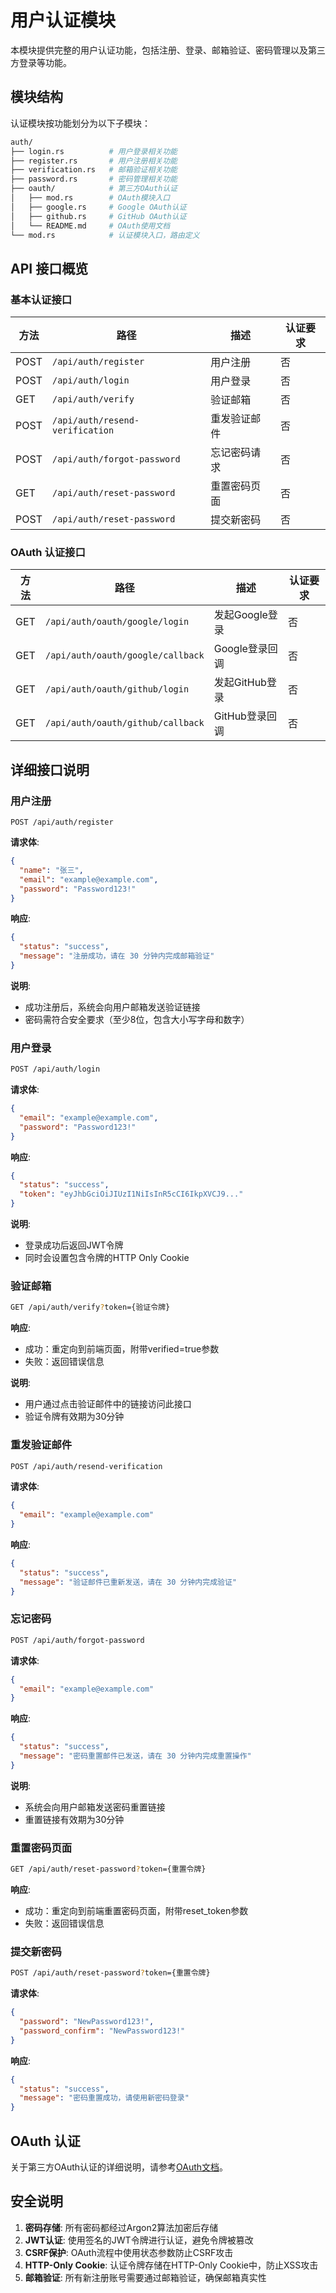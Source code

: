 # 用户认证模块

本模块提供完整的用户认证功能，包括注册、登录、邮箱验证、密码管理以及第三方登录等功能。

## 模块结构

认证模块按功能划分为以下子模块：

```bash
auth/
├── login.rs          # 用户登录相关功能
├── register.rs       # 用户注册相关功能
├── verification.rs   # 邮箱验证相关功能
├── password.rs       # 密码管理相关功能
├── oauth/            # 第三方OAuth认证
│   ├── mod.rs        # OAuth模块入口
│   ├── google.rs     # Google OAuth认证
│   ├── github.rs     # GitHub OAuth认证
│   └── README.md     # OAuth使用文档
└── mod.rs            # 认证模块入口，路由定义
```

## API 接口概览

### 基本认证接口

| 方法 | 路径 | 描述 | 认证要求 |
|------|------|------|---------|
| POST | `/api/auth/register` | 用户注册 | 否 |
| POST | `/api/auth/login` | 用户登录 | 否 |
| GET | `/api/auth/verify` | 验证邮箱 | 否 |
| POST | `/api/auth/resend-verification` | 重发验证邮件 | 否 |
| POST | `/api/auth/forgot-password` | 忘记密码请求 | 否 |
| GET | `/api/auth/reset-password` | 重置密码页面 | 否 |
| POST | `/api/auth/reset-password` | 提交新密码 | 否 |

### OAuth 认证接口

| 方法 | 路径 | 描述 | 认证要求 |
|------|------|------|---------|
| GET | `/api/auth/oauth/google/login` | 发起Google登录 | 否 |
| GET | `/api/auth/oauth/google/callback` | Google登录回调 | 否 |
| GET | `/api/auth/oauth/github/login` | 发起GitHub登录 | 否 |
| GET | `/api/auth/oauth/github/callback` | GitHub登录回调 | 否 |

## 详细接口说明

### 用户注册

```curl
POST /api/auth/register
```

**请求体**:

```json
{
  "name": "张三",
  "email": "example@example.com",
  "password": "Password123!"
}
```

**响应**:

```json
{
  "status": "success",
  "message": "注册成功，请在 30 分钟内完成邮箱验证"
}
```

**说明**:

- 成功注册后，系统会向用户邮箱发送验证链接
- 密码需符合安全要求（至少8位，包含大小写字母和数字）

### 用户登录

```bash
POST /api/auth/login
```

**请求体**:

```json
{
  "email": "example@example.com",
  "password": "Password123!"
}
```

**响应**:

```json
{
  "status": "success",
  "token": "eyJhbGciOiJIUzI1NiIsInR5cCI6IkpXVCJ9..."
}
```

**说明**:

- 登录成功后返回JWT令牌
- 同时会设置包含令牌的HTTP Only Cookie

### 验证邮箱

```bash
GET /api/auth/verify?token={验证令牌}
```

**响应**:

- 成功：重定向到前端页面，附带verified=true参数
- 失败：返回错误信息

**说明**:

- 用户通过点击验证邮件中的链接访问此接口
- 验证令牌有效期为30分钟

### 重发验证邮件

```bash
POST /api/auth/resend-verification
```

**请求体**:

```json
{
  "email": "example@example.com"
}
```

**响应**:

```json
{
  "status": "success",
  "message": "验证邮件已重新发送，请在 30 分钟内完成验证"
}
```

### 忘记密码

```bash
POST /api/auth/forgot-password
```

**请求体**:

```json
{
  "email": "example@example.com"
}
```

**响应**:

```json
{
  "status": "success",
  "message": "密码重置邮件已发送，请在 30 分钟内完成重置操作"
}
```

**说明**:

- 系统会向用户邮箱发送密码重置链接
- 重置链接有效期为30分钟

### 重置密码页面

```bash
GET /api/auth/reset-password?token={重置令牌}
```

**响应**:

- 成功：重定向到前端重置密码页面，附带reset_token参数
- 失败：返回错误信息

### 提交新密码

```bash
POST /api/auth/reset-password?token={重置令牌}
```

**请求体**:

```json
{
  "password": "NewPassword123!",
  "password_confirm": "NewPassword123!"
}
```

**响应**:

```json
{
  "status": "success",
  "message": "密码重置成功，请使用新密码登录"
}
```

## OAuth 认证

关于第三方OAuth认证的详细说明，请参考[OAuth文档](./oauth/README.md)。

## 安全说明

1. **密码存储**: 所有密码都经过Argon2算法加密后存储
2. **JWT认证**: 使用签名的JWT令牌进行认证，避免令牌被篡改
3. **CSRF保护**: OAuth流程中使用状态参数防止CSRF攻击
4. **HTTP-Only Cookie**: 认证令牌存储在HTTP-Only Cookie中，防止XSS攻击
5. **邮箱验证**: 所有新注册账号需要通过邮箱验证，确保邮箱真实性
